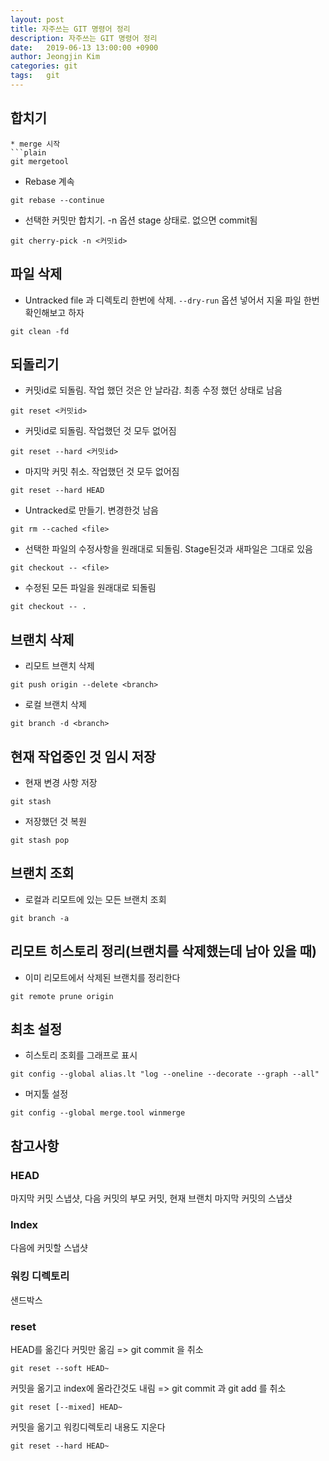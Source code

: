 ```yaml
---
layout: post
title: 자주쓰는 GIT 명령어 정리
description: 자주쓰는 GIT 명령어 정리
date:   2019-06-13 13:00:00 +0900
author: Jeongjin Kim
categories: git
tags:	git
---
```

## 합치기
```
* merge 시작
```plain
git mergetool
```
* Rebase 계속
```plain
git rebase --continue
```
* 선택한 커밋만 합치기. -n 옵션 stage 상태로. 없으면 commit됨
```plain
git cherry-pick -n <커밋id>
```

## 파일 삭제
* Untracked file 과 디렉토리 한번에 삭제. `--dry-run` 옵션 넣어서 지울 파일 한번 확인해보고 하자
```plain
git clean -fd
```

## 되돌리기
* 커밋id로 되돌림. 작업 했던 것은 안 날라감. 최종 수정 했던 상태로 남음
```plain
git reset <커밋id>
```
* 커밋id로 되돌림. 작업했던 것 모두 없어짐
```plain
git reset --hard <커밋id>
```
* 마지막 커밋 취소. 작업했던 것 모두 없어짐
```plain
git reset --hard HEAD
```
* Untracked로 만들기. 변경한것 남음
```plain
git rm --cached <file>
```
* 선택한 파일의 수정사항을 원래대로 되돌림. Stage된것과 새파일은 그대로 있음
```plain
git checkout -- <file>
```
* 수정된 모든 파일을 원래대로 되돌림
```plain
git checkout -- .
```


## 브랜치 삭제
* 리모트 브랜치 삭제
```plain
git push origin --delete <branch>
```
* 로컬 브랜치 삭제
```plain
git branch -d <branch>
```

## 현재 작업중인 것 임시 저장
* 현재 변경 사항 저장
```plain
git stash
```
* 저장했던 것 복원
```plain
git stash pop
```

## 브랜치 조회
* 로컬과 리모트에 있는 모든 브랜치 조회
```plain
git branch -a
```


## 리모트 히스토리 정리(브랜치를 삭제했는데 남아 있을 때)
* 이미 리모트에서 삭제된 브랜치를 정리한다
```plain
git remote prune origin
```

## 최초 설정
* 히스토리 조회를 그래프로 표시
```plain
git config --global alias.lt "log --oneline --decorate --graph --all"
```
* 머지툴 설정
```plain
git config --global merge.tool winmerge
```

## 참고사항
### HEAD
마지막 커밋 스냅샷, 다음 커밋의 부모 커밋, 현재 브랜치 마지막 커밋의 스냅샷
### Index
다음에 커밋할 스냅샷
### 워킹 디렉토리
샌드박스
### reset
HEAD를 옮긴다
커밋만 옮김 => git commit 을 취소
```plain
git reset --soft HEAD~
```
커밋을 옮기고 index에 올라간것도 내림 => git commit 과 git add 를 취소
```plain
git reset [--mixed] HEAD~
```
커밋을 옮기고 워킹디렉토리 내용도 지운다
```plain
git reset --hard HEAD~
```

